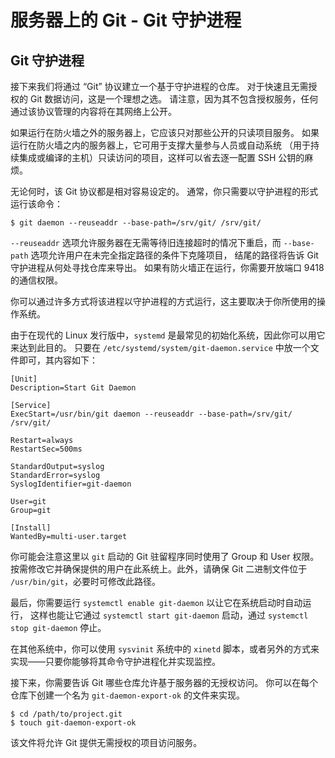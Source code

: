 # 服务器上的 Git - Git 守护进程

## Git 守护进程

接下来我们将通过 “Git” 协议建立一个基于守护进程的仓库。 对于快速且无需授权的 Git 数据访问，这是一个理想之选。 请注意，因为其不包含授权服务，任何通过该协议管理的内容将在其网络上公开。

如果运行在防火墙之外的服务器上，它应该只对那些公开的只读项目服务。 如果运行在防火墙之内的服务器上，它可用于支撑大量参与人员或自动系统 （用于持续集成或编译的主机）只读访问的项目，这样可以省去逐一配置 SSH 公钥的麻烦。

无论何时，该 Git 协议都是相对容易设定的。 通常，你只需要以守护进程的形式运行该命令：

```shell
$ git daemon --reuseaddr --base-path=/srv/git/ /srv/git/
```

`--reuseaddr` 选项允许服务器在无需等待旧连接超时的情况下重启，而 `--base-path` 选项允许用户在未完全指定路径的条件下克隆项目， 结尾的路径将告诉 Git 守护进程从何处寻找仓库来导出。 如果有防火墙正在运行，你需要开放端口 9418 的通信权限。

你可以通过许多方式将该进程以守护进程的方式运行，这主要取决于你所使用的操作系统。

由于在现代的 Linux 发行版中，`systemd` 是最常见的初始化系统，因此你可以用它来达到此目的。 只要在 `/etc/systemd/system/git-daemon.service` 中放一个文件即可，其内容如下：

```shell
[Unit]
Description=Start Git Daemon

[Service]
ExecStart=/usr/bin/git daemon --reuseaddr --base-path=/srv/git/ /srv/git/

Restart=always
RestartSec=500ms

StandardOutput=syslog
StandardError=syslog
SyslogIdentifier=git-daemon

User=git
Group=git

[Install]
WantedBy=multi-user.target
```

你可能会注意这里以 `git` 启动的 Git 驻留程序同时使用了 Group 和 User 权限。 按需修改它并确保提供的用户在此系统上。此外，请确保 Git 二进制文件位于 `/usr/bin/git`，必要时可修改此路径。

最后，你需要运行 `systemctl enable git-daemon` 以让它在系统启动时自动运行， 这样也能让它通过 `systemctl start git-daemon` 启动，通过 `systemctl stop git-daemon` 停止。

在其他系统中，你可以使用 `sysvinit` 系统中的 `xinetd` 脚本，或者另外的方式来实现——只要你能够将其命令守护进程化并实现监控。

接下来，你需要告诉 Git 哪些仓库允许基于服务器的无授权访问。 你可以在每个仓库下创建一个名为 `git-daemon-export-ok` 的文件来实现。

```shell
$ cd /path/to/project.git
$ touch git-daemon-export-ok
```

该文件将允许 Git 提供无需授权的项目访问服务。